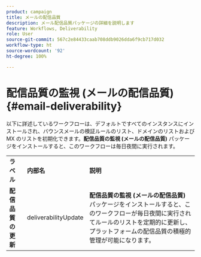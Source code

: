 ```yaml
---
product: campaign
title: メールの配信品質
description: メール配信品質パッケージの詳細を説明します
feature: Workflows, Deliverability
role: User
source-git-commit: 567c2e84433caab708ddb9026dda6f9cb717d032
workflow-type: ht
source-wordcount: '92'
ht-degree: 100%

---
```



# 配信品質の監視 (メールの配信品質){#email-deliverability}

以下に詳述しているワークフローは、デフォルトですべてのインスタンスにインストールされ、バウンスメールの検証ルールのリスト、ドメインのリストおよび MX のリストを初期化できます。**配信品質の監視 (メールの配信品質)** パッケージをインストールすると、このワークフローは毎日夜間に実行されます。
<table> 
 <tbody> 
  <tr> 
   <td> <strong>ラベル</strong><br /> </td> 
   <td> <strong>内部名</strong><br /> </td> 
   <td> <strong>説明</strong><br /> </td> 
  </tr> 
  <tr> 
   <td> <strong>配信品質の更新</strong><br /> </td> 
   <td> <span class="uicontrol">deliverabilityUpdate</span> <br /> </td> 
   <td>  <strong>配信品質の監視 (メールの配信品質)</strong> パッケージをインストールすると、このワークフローが毎日夜間に実行されてルールのリストを定期的に更新し、プラットフォームの配信品質の積極的管理が可能になります。<br /> </td> 
  </tr> 
 </tbody> 
</table>

